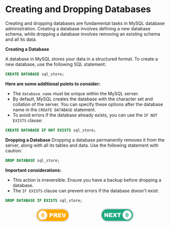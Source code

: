 # Creating and Dropping Databases
Creating and dropping databases are fundamental tasks in MySQL database administration. Creating a database involves defining a new database schema, while dropping a database involves removing an existing schema and all its data.

**Creating a Database**

A database in MySQL stores your data in a structured format. To create a new database, use the following SQL statement:

```sql
CREATE DATABASE sql_store;
```

**Here are some additional points to consider:**

* The `database_name` must be unique within the MySQL server.
* By default, MySQL creates the database with the character set and collation of the server. You can specify these options after the database name in the `CREATE DATABASE` statement.
* To avoid errors if the database already exists, you can use the `IF NOT EXISTS` 
clause:

```sql
CREATE DATABASE IF NOT EXISTS sql_store;
```

**Dropping a Database**
Dropping a database permanently removes it from the server, along with all its tables and data. Use the following statement with caution:

```sql
DROP DATABASE sql_store;
```

**Important considerations:**

* This action is irreversible. Ensure you have a backup before dropping a database.
* The `IF EXISTS` clause can prevent errors if the database doesn't exist:

```sql
DROP DATABASE IF EXISTS sql_store;
```

<div style="display: flex; align-items: center; align-self: center; justify-content: space-evenly;" align="center">
<a href="../11_reverse_engineering_a_database/"><img width="110px" src="../esn_for_repo/prev.png" alt="prev"></a>
<a href="../13_creating_and_altering_tables/"><img width="110px" src="../esn_for_repo/next.png" alt="next"></a>
</div>